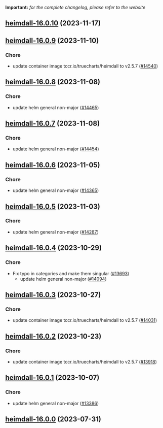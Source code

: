 **Important:**
*for the complete changelog, please refer to the website*




## [heimdall-16.0.10](https://github.com/truecharts/charts/compare/heimdall-16.0.9...heimdall-16.0.10) (2023-11-17)




## [heimdall-16.0.9](https://github.com/truecharts/charts/compare/heimdall-16.0.8...heimdall-16.0.9) (2023-11-10)

### Chore

- update container image tccr.io/truecharts/heimdall to v2.5.7 ([#14540](https://github.com/truecharts/charts/issues/14540))
  
  


## [heimdall-16.0.8](https://github.com/truecharts/charts/compare/heimdall-16.0.7...heimdall-16.0.8) (2023-11-08)

### Chore

- update helm general non-major ([#14465](https://github.com/truecharts/charts/issues/14465))
  
  


## [heimdall-16.0.7](https://github.com/truecharts/charts/compare/heimdall-16.0.6...heimdall-16.0.7) (2023-11-08)

### Chore

- update helm general non-major ([#14454](https://github.com/truecharts/charts/issues/14454))
  
  


## [heimdall-16.0.6](https://github.com/truecharts/charts/compare/heimdall-16.0.5...heimdall-16.0.6) (2023-11-05)

### Chore

- update helm general non-major ([#14365](https://github.com/truecharts/charts/issues/14365))
  
  


## [heimdall-16.0.5](https://github.com/truecharts/charts/compare/heimdall-16.0.4...heimdall-16.0.5) (2023-11-03)

### Chore

- update helm general non-major ([#14287](https://github.com/truecharts/charts/issues/14287))
  
  


## [heimdall-16.0.4](https://github.com/truecharts/charts/compare/heimdall-16.0.3...heimdall-16.0.4) (2023-10-29)

### Chore

- Fix typo in categories and make them singular ([#13693](https://github.com/truecharts/charts/issues/13693))
  - update helm general non-major ([#14094](https://github.com/truecharts/charts/issues/14094))
  
  


## [heimdall-16.0.3](https://github.com/truecharts/charts/compare/heimdall-16.0.2...heimdall-16.0.3) (2023-10-27)

### Chore

- update container image tccr.io/truecharts/heimdall to v2.5.7 ([#14031](https://github.com/truecharts/charts/issues/14031))
  
  


## [heimdall-16.0.2](https://github.com/truecharts/charts/compare/heimdall-16.0.1...heimdall-16.0.2) (2023-10-23)

### Chore

- update container image tccr.io/truecharts/heimdall to v2.5.7 ([#13918](https://github.com/truecharts/charts/issues/13918))
  
  


## [heimdall-16.0.1](https://github.com/truecharts/charts/compare/heimdall-16.0.0...heimdall-16.0.1) (2023-10-07)

### Chore

- update helm general non-major ([#13386](https://github.com/truecharts/charts/issues/13386))
  
  



## [heimdall-16.0.0](https://github.com/truecharts/charts/compare/heimdall-15.0.26...heimdall-16.0.0) (2023-07-31)




